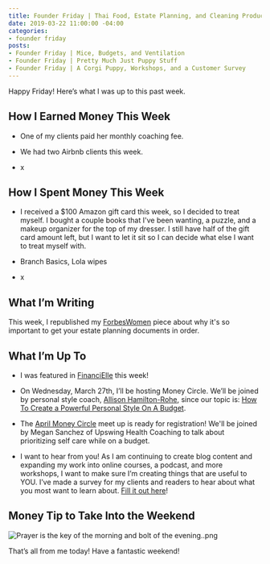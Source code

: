 ```yaml
---
title: Founder Friday | Thai Food, Estate Planning, and Cleaning Products
date: 2019-03-22 11:00:00 -04:00
categories:
- founder friday
posts:
- Founder Friday | Mice, Budgets, and Ventilation
- Founder Friday | Pretty Much Just Puppy Stuff
- Founder Friday | A Corgi Puppy, Workshops, and a Customer Survey
---
```


Happy Friday! Here’s what I was up to this past week.

## How I Earned Money This Week

* One of my clients paid her monthly coaching fee.

* We had two Airbnb clients this week. 

* x

## How I Spent Money This Week

* I received a $100 Amazon gift card this week, so I decided to treat myself. I bought a couple books that I've been wanting, a puzzle, and a makeup organizer for the top of my dresser. I still have half of the gift card amount left, but I want to let it sit so I can decide what else I want to treat myself with. 

* Branch Basics, Lola wipes

* x

## What I’m Writing

This week, I republished my [ForbesWomen](https://www.maggiegermano.com/blog/despite-their-priorities-nearly-half-of-americans-over-55-still-dont-have-a-will/) piece about why it's so important to get your estate planning documents in order.

## What I’m Up To

* I was featured in [FinanciElle](https://financielle.wordpress.com/2019/03/16/maggie-germano-founder-and-ceo-of-maggie-germano-financial-coaching/) this week!

* On Wednesday, March 27th, I’ll be hosting Money Circle. We’ll be joined by personal style coach, [Allison Hamilton-Rohe](https://dailyoutfit.com/), since our topic is: [How To Create a Powerful Personal Style On A Budget](https://www.eventbrite.com/e/money-circle-how-to-create-a-powerful-personal-style-on-a-budget-tickets-54939672038).

* The [April Money Circle](https://www.eventbrite.com/e/money-circle-honoring-self-care-keeping-your-pockets-full-tickets-59004572264) meet up is ready for registration! We'll be joined by Megan Sanchez of Upswing Health Coaching to talk about prioritizing self care while on a budget.

* I want to hear from you! As I am continuing to create blog content and expanding my work into online courses, a podcast, and more workshops, I want to make sure I’m creating things that are useful to YOU. I’ve made a survey for my clients and readers to hear about what you most want to learn about. [Fill it out here](https://docs.google.com/forms/d/e/1FAIpQLSedjARbOmwC3_EomplCDDmNze_ZVLHwymIhqJbNcNqvM6gWVg/viewform?usp=sf_link)!

## Money Tip to Take Into the Weekend

![Prayer is the key of the morning and bolt of the evening..png](/uploads/Prayer%20is%20the%20key%20of%20the%20morning%20and%20bolt%20of%20the%20evening..png)

That’s all from me today! Have a fantastic weekend!